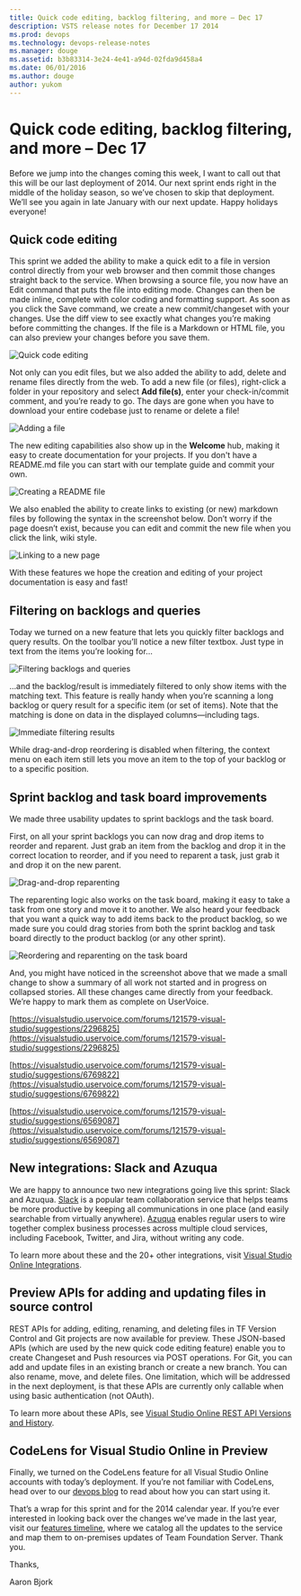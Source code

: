 ```yaml
---
title: Quick code editing, backlog filtering, and more – Dec 17
description: VSTS release notes for December 17 2014
ms.prod: devops
ms.technology: devops-release-notes
ms.manager: douge
ms.assetid: b3b83314-3e24-4e41-a94d-02fda9d458a4
ms.date: 06/01/2016
ms.author: douge
author: yukom
---
```


# Quick code editing, backlog filtering, and more – Dec 17

Before we jump into the changes coming this week, I want to call out that this will be our last deployment of 2014. Our next sprint ends right in the middle of the holiday season, so we’ve chosen to skip that deployment. We’ll see you again in late January with our next update. Happy holidays everyone!

## Quick code editing

This sprint we added the ability to make a quick edit to a file in version control directly from your web browser and then commit those changes straight back to the service. When browsing a source file, you now have an Edit command that puts the file into editing mode. Changes can then be made inline, complete with color coding and formatting support. As soon as you click the Save command, we create a new commit/changeset with your changes. Use the diff view to see exactly what changes you’re making before committing the changes. If the file is a Markdown or HTML file, you can also preview your changes before you save them.

![Quick code editing](_img/12_17_01.png)

Not only can you edit files, but we also added the ability to add, delete and rename files directly from the web. To add a new file (or files), right-click a folder in your repository and select **Add file(s)**, enter your check-in/commit comment, and you’re ready to go. The days are gone when you have to download your entire codebase just to rename or delete a file!

![Adding a file](_img/12_17_02.png)

The new editing capabilities also show up in the **Welcome** hub, making it easy to create documentation for your projects. If you don't have a README.md file you can start with our template guide and commit your own.

![Creating a README file](_img/12_17_03.png)

We also enabled the ability to create links to existing (or new) markdown files by following the syntax in the screenshot below. Don’t worry if the page doesn’t exist, because you can edit and commit the new file when you click the link, wiki style.

![Linking to a new page](_img/12_17_04.png)

With these features we hope the creation and editing of your project documentation is easy and fast!

## Filtering on backlogs and queries

Today we turned on a new feature that lets you quickly filter backlogs and query results. On the toolbar you’ll notice a new filter textbox. Just type in text from the items you’re looking for…

![Filtering backlogs and queries](_img/12_17_05.png)

…and the backlog/result is immediately filtered to only show items with the matching text. This feature is really handy when you’re scanning a long backlog or query result for a specific item (or set of items). Note that the matching is done on data in the displayed columns—including tags.

![Immediate filtering results](_img/12_17_06.png)

While drag-and-drop reordering is disabled when filtering, the context menu on each item still lets you move an item to the top of your backlog or to a specific position.

## Sprint backlog and task board improvements

We made three usability updates to sprint backlogs and the task board.

First, on all your sprint backlogs you can now drag and drop items to reorder and reparent. Just grab an item from the backlog and drop it in the correct location to reorder, and if you need to reparent a task, just grab it and drop it on the new parent.

![Drag-and-drop reparenting](_img/12_17_07.png)

The reparenting logic also works on the task board, making it easy to take a task from one story and move it to another. We also heard your feedback that you want a quick way to add items back to the product backlog, so we made sure you could drag stories from both the sprint backlog and task board directly to the product backlog (or any other sprint).

![Reordering and reparenting on the task board](_img/12_17_08.png)

And, you might have noticed in the screenshot above that we made a small change to show a summary of all work not started and in progress on collapsed stories. All these changes came directly from your feedback. We’re happy to mark them as complete on UserVoice.

[https://visualstudio.uservoice.com/forums/121579-visual-studio/suggestions/2296825](https://visualstudio.uservoice.com/forums/121579-visual-studio/suggestions/2296825)

[https://visualstudio.uservoice.com/forums/121579-visual-studio/suggestions/6769822](https://visualstudio.uservoice.com/forums/121579-visual-studio/suggestions/6769822)

[https://visualstudio.uservoice.com/forums/121579-visual-studio/suggestions/6569087](https://visualstudio.uservoice.com/forums/121579-visual-studio/suggestions/6569087)

## New integrations: Slack and Azuqua

We are happy to announce two new integrations going live this sprint: Slack and Azuqua. [Slack](http://www.slack.com/) is a popular team collaboration service that helps teams be more productive by keeping all communications in one place (and easily searchable from virtually anywhere). [Azuqua](http://www.azuqua.com/) enables regular users to wire together complex business processes across multiple cloud services, including Facebook, Twitter, and Jira, without writing any code.

To learn more about these and the 20+ other integrations, visit [Visual Studio Online Integrations](https://marketplace.visualstudio.com/vsts).

## Preview APIs for adding and updating files in source control

REST APIs for adding, editing, renaming, and deleting files in TF Version Control and Git projects are now available for preview. These JSON-based APIs (which are used by the new quick code editing feature) enable you to create Changeset and Push resources via POST operations. For Git, you can add and update files in an existing branch or create a new branch. You can also rename, move, and delete files. One limitation, which will be addressed in the next deployment, is that these APIs are currently only callable when using basic authentication (not OAuth).

To learn more about these APIs, see [Visual Studio Online REST API Versions and History](/rest/api/vsts/?view=vsts-rest-4.1#where-are-the-earlier-versions-of-rest-apis-before-41).

## CodeLens for Visual Studio Online in Preview

Finally, we turned on the CodeLens feature for all Visual Studio Online accounts with today’s deployment. If you’re not familiar with CodeLens, head over to our [devops blog](http://blogs.msdn.com/b/visualstudioalm/archive/2014/12/11/codelens-in-visual-studio-online-is-now-in-public-preview.aspx) to read about how you can start using it.

That’s a wrap for this sprint and for the 2014 calendar year. If you’re ever interested in looking back over the changes we’ve made in the last year, visit our [features timeline](../features-timeline.md), where we catalog all the updates to the service and map them to on-premises updates of Team Foundation Server. Thank you.

Thanks,

Aaron Bjork